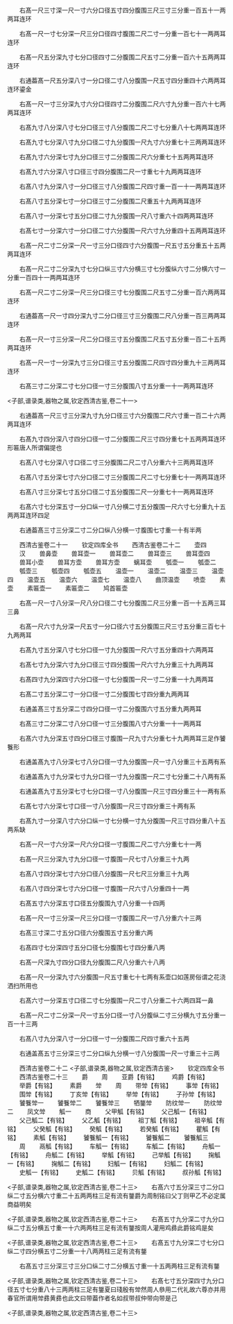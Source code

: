 <!-- { "loadSidebar": true } -->














　　右髙一尺三寸深一尺一寸六分口径五寸四分腹围三尺三寸三分重一百五十一两两耳连环














　　右髙一尺一寸七分深一尺三分口径四寸腹围二尺二寸一分重一百七十一两两耳连环














　　右髙一尺五分深九寸七分口径四寸二分腹围二尺五寸二分重一百六十五两两耳连环














　　右通葢髙一尺五分深八寸一分口径二寸八分腹围一尺五寸四分重四十六两两耳连环鎏金














　　右髙一尺一寸三分深九寸六分口径四寸二分腹围二尺六寸九分重一百六十七两两耳连环














　　右髙九寸八分深八寸七分口径三寸八分腹围二尺二寸七分重八十七两两耳连环














　　右髙九寸七分深八寸九分口径二寸九分腹围一尺九寸六分重七十三两两耳连环














　　右髙九寸六分深七寸九分口径三寸二分腹围二尺六分重七十五两两耳连环














　　右髙九寸六分深八寸口径三寸四分腹围二尺一寸重七十九两两耳连环














　　右髙八寸九分深八寸一分口径三寸八分腹围二尺四寸重一百一十一两两耳连环














　　右髙八寸五分深七寸一分口径三寸二分腹围二尺重五十九两两耳连环














　　右髙八寸一分深七寸五分口径二寸九分腹围一尺八寸重六十四两两耳连环














　　右髙七寸一分深六寸一分口径二寸六分腹围一尺六寸九分重四十五两两耳连环














　　右髙一尺二寸二分深一尺一寸三分口径四寸六分腹围一尺五寸五分重五十五两两耳连环














　　右髙一尺二寸二分深九寸七分口纵三寸六分横三寸七分腹纵六寸二分横六寸一分重一百四十一两两耳连环













　　右髙一尺二寸二分深一尺三分口径三寸七分腹围二尺五寸二分重一百六两两耳连环














　　右通葢髙一尺一寸四分深九寸二分口径三寸三分腹围二尺八分重一百三两两耳连环














　　右髙一尺一寸三分深一尺二分口径三寸五分腹围二尺五寸五分重一百二十五两两耳连环














　　右髙一尺一寸一分深九寸三分口径三寸五分腹围二尺四寸四分重九十三两两耳连环














　　右髙三寸二分深二寸七分口径一寸三分腹围八寸五分重一十一两两耳连环






<子部,谱录类,器物之属,钦定西清古鉴,卷二十一>








　　右通葢髙一尺三寸三分深九寸九分口径三寸六分腹围二尺六寸重一百二十六两两耳连环














　　右髙九寸四分深八寸四分口径一寸二分腹围二尺三寸四分重七十五两两耳连环形匾唐人所谓偏提也













　　右髙八寸七分深八寸口径二寸三分腹围二尺二寸八分重六十三两两耳连环














　　右髙八寸五分深七寸六分口径二寸三分腹围二尺二寸七分重七十一两两耳连环














　　右髙八寸三分深七寸五分口径二寸五分腹围二尺一分重七十一两两耳连环














　　右髙六寸七分深五寸一分口纵一寸八分横二寸五分腹围一尺六寸七分重九十五两两耳连环四足














　　右通葢髙三寸三分深二寸二分口纵八分横一寸腹围七寸重一十有半两





　　西清古鉴卷二十一
　　钦定四库全书
　　西清古鉴卷二十二
　　壶四
　　汉
　　兽鼻壶
　　兽耳壶一
　　兽耳壶二
　　兽耳壶三
　　兽耳壶四
　　兽耳小壶
　　兽耳方壶
　　兽耳方壶
　　螭耳壶
　　瓠壶一
　　瓠壶二
　　瓠壶三
　　瓠壶四
　　瓠壶五
　　温壶一
　　温壶二
　　温壶三
　　温壶四
　　温壶五
　　温壶六
　　温壶七
　　温壶八
　　曲顶温壶
　　喷壶
　　素壶
　　素匾壶一
　　素匾壶二
　　鸠首匾壶








　　右髙一尺一寸八分深一尺八分口径二寸七分腹围二尺三分重一百一十五两三耳三鼻














　　右髙一尺六寸九分深一尺五寸一分口径六寸五分腹围三尺三寸五分重三百七十九两两耳














　　右髙九寸五分深八寸七分口径一寸九分腹围一尺六寸五分重四十六两两耳














　　右髙七寸九分深六寸九分口径三寸四分腹围一尺六寸九分重三十九两两耳














　　右髙四寸九分深四寸六分口径一寸七分腹围一尺一寸二分重一十九两两耳














　　右髙二寸五分深二寸一分口径一寸二分腹围七寸四分重九两两耳














　　右通盖髙三寸五分深二寸四分口径一寸二分腹围六寸五分重九两两耳














　　右髙三寸二分深二寸八分口径一寸三分腹围八寸六分重一十一两两耳














　　右髙六寸九分深五寸四分口径三寸腹围一尺九寸六分重七十九两两耳三足作饕餮形














　　右通盖髙九寸八分深七寸八分口径一寸九分腹围一尺一寸八分重三十五两有系














　　右通盖髙九寸九分深七寸九分口径一寸九分腹围一尺二寸七分重二十八两有系














　　右通盖髙九寸五分深七寸七分口径一寸八分腹围一尺三寸四分重三十一两有系














　　右髙七寸六分深七寸口径一寸八分腹围一尺三寸四分重三十两有系














　　右髙九寸一分深八寸六分口纵一寸七分横一寸九分腹围一尺三寸四分重八十五两系缺














　　右髙一尺一寸六分深一尺六分口径一寸腹围二尺二寸六分重七十一两














　　右髙一尺三分深九寸九分口径一寸腹围一尺七寸八分重三十九两














　　右髙八寸四分深七寸六分口径八分腹围一尺七尺三分重三十九两














　　右髙八寸四分深七寸六分口径一寸腹围一尺六寸八分重四十一两














　　右髙五寸六分深五寸口径五分腹围九寸八分重一十四两














　　右髙一尺一寸三分深一尺三分口径一寸腹围二尺一寸八分重六十三两














　　右髙三寸深二寸五分口径六分腹围五寸五分重六两














　　右髙四寸七分深四寸五分口径七分腹围七寸四分重八两














　　右髙一尺深九寸四分口径九分腹围二尺八分重六十八两














　　右髙一尺一分深九寸六分腹围一尺五寸重七十七两有系壶口如莲房俗谓之花浇洒扫所用也














　　右髙六寸一分深五寸口径二寸七分腹围一尺二寸八分重二十六两四耳一鼻














　　右髙一尺二寸二分深一尺一寸五分口径一寸八分腹纵二寸三分横九寸五分重一百一十三两














　　右髙八寸九分深八寸一分口径一寸一分腹围二尺四寸重六十五两














　　右通盖髙五寸三分深三寸二分口纵九分横一寸八分腹围一尺一寸重三十三两





　　西清古鉴卷二十二
<子部,谱录类,器物之属,钦定西清古鉴>
　　钦定四库全书
　　西清古鉴卷二十三
　　爵
　　周
　　亚爵【有铭】
　　鸡爵【有铭】
　　举爵【有铭】
　　素爵
　　斚
　　周
　　带斚【有铭】
　　事斚【有铭】
　　围斚【有铭】
　　丁亥斚【有铭】
　　举斚【有铭】
　　子孙斚【有铭】
　　饕餮斚一
　　饕餮斚二
　　饕餮斚三
　　牺鋬斚
　　防纹斚一
　　防纹斚二
　　凤文斚
　　觚一
　　商
　　父甲觚【有铭】
　　父己觚一【有铭】
　　父己觚二【有铭】
　　父乙觚【有铭】
　　祖丁觚【有铭】
　　祖辛觚【有铭】
　　父癸觚【有铭】
　　癸觚【有铭】
　　若癸觚【有铭】
　　瞿觚【有铭】
　　素觚【有铭】
　　饕餮觚一【有铭】
　　饕餮觚二
　　饕餮觚三
　　周
　　鬲觚【有铭】
　　车觚一【有铭】
　　车觚二【有铭】
　　舟觚一【有铭】
　　舟觚二【有铭】
　　举觚【有铭】
　　己举觚【有铭】
　　掬觚一【有铭】
　　掬觚二【有铭】
　　妇觚一【有铭】
　　妇觚二【有铭】
　　史觚一【有铭】
　　史觚二【有铭】
　　贝觚【有铭】
　　叔孙觚【有铭】









<子部,谱录类,器物之属,钦定西清古鉴,卷二十三>
　　右髙六寸五分深三寸二分口纵二寸五分横六寸重二十五两两柱三足有流有鋬爵为周制铭曰父丁则甲乙不必定属商益明矣













<子部,谱录类,器物之属,钦定西清古鉴,卷二十三>
　　右髙五寸九分深二寸九分口纵二寸五分横五寸重一十六两两柱三足有流有鋬按周人灌用鸡彞此爵铭鸡是矣













<子部,谱录类,器物之属,钦定西清古鉴,卷二十三>
　　右髙五寸九分深二寸七分口纵二寸四分横五寸二分重一十八两两柱三足有流有鋬






















　　右髙五寸三分深三寸三分口纵二寸二分横五寸重一十五两两柱三足有流有鋬






<子部,谱录类,器物之属,钦定西清古鉴,卷二十三>
　　右髙七寸五分深四寸九分口径五寸七分重八十三两两柱三足有鋬夏曰琖殷有斚然周人叅用二代礼故六尊亦并用春官所谓用斚彞黄彞也此文曰带葢作者名如叔带叔仲带向带是己












<子部,谱录类,器物之属,钦定西清古鉴,卷二十三>
